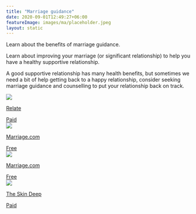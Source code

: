 ```yaml
---
title: "Marriage guidance"
date: 2020-09-01T12:49:27+06:00
featureImage: images/ma/placeholder.jpeg
layout: static
---
```


Learn about the benefits of marriage guidance.

Learn about improving your marriage (or significant relationship) to help you have a healthy supportive relationship.

A good supportive relationship has many health benefits, but sometimes we need a bit of help getting back to a happy relationship, consider seeking marriage guidance and counselling to put your relationship back on track.

<a class="ma-link" href="https://www.relate.org.uk/"><div class="ma-card ma-card-Community"><div class="ma-icon"><img src ="/images/Icon-pound - community - opacity.svg"/></div><div class="ma-name"><p>Relate</p></div><div class="ma-paid-text"><span>Paid</span></div></div></a><a class="ma-link" href="https://www.marriage.com/advice/counseling/4-benefits-of-marriage-counseling/"><div class="ma-card ma-card-Community"><div class="ma-icon"><img src ="/images/Icon-check - community - opacity.svg"/></div><div class="ma-name"><p>Marriage.com</p></div><div class="ma-paid-text"><span>Free</span></div></div></a><a class="ma-link" href="https://www.marriage.com/advice/relationship/best-marriage-advice/"><div class="ma-card ma-card-Community"><div class="ma-icon"><img src ="/images/Icon-check - community - opacity.svg"/></div><div class="ma-name"><p>Marriage.com</p></div><div class="ma-paid-text"><span>Free</span></div></div></a><a class="ma-link" href="https://theskindeep.co.uk/products/the-and-long-term-relationship-bundle"><div class="ma-card ma-card-Community"><div class="ma-icon"><img src ="/images/Icon-pound - community - opacity.svg"/></div><div class="ma-name"><p>The Skin Deep</p></div><div class="ma-paid-text"><span>Paid</span></div></div></a>  

<br/><br/>






